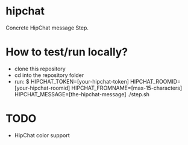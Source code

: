 hipchat
=======

Concrete HipChat message Step.


# How to test/run locally?

- clone this repository
- cd into the repository folder
- run: $ HIPCHAT_TOKEN=[your-hipchat-token] HIPCHAT_ROOMID=[your-hipchat-roomid] HIPCHAT_FROMNAME=[max-15-characters] HIPCHAT_MESSAGE=[the-hipchat-message] ./step.sh


# TODO

- HipChat color support